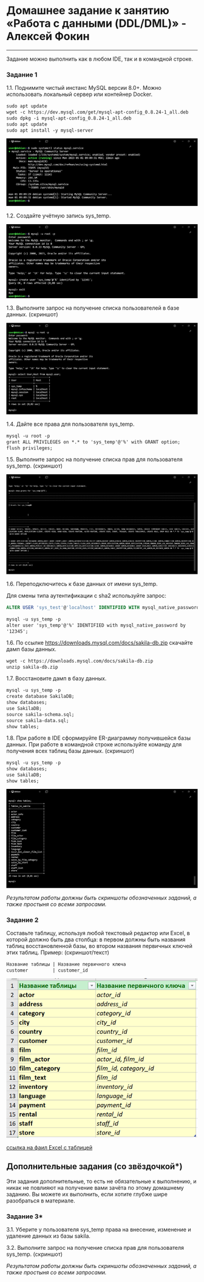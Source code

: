 # Домашнее задание к занятию «Работа с данными (DDL/DML)» - Алексей Фокин
---

Задание можно выполнить как в любом IDE, так и в командной строке.

### Задание 1
1.1. Поднимите чистый инстанс MySQL версии 8.0+. Можно использовать локальный сервер или контейнер Docker.
```
sudo apt update
wget -c https://dev.mysql.com/get/mysql-apt-config_0.8.24-1_all.deb
sudo dpkg -i mysql-apt-config_0.8.24-1_all.deb
sudo apt update
sudo apt install -y mysql-server
```
![ ](12.2/1.png)

1.2. Создайте учётную запись sys_temp. 

![ ](12.2/2.png)

1.3. Выполните запрос на получение списка пользователей в базе данных. (скриншот)

![ ](12.2/3.png)

1.4. Дайте все права для пользователя sys_temp. 
```
mysql -u root -p 
grant ALL PRIVILEGES on *.* to 'sys_temp'@'%' with GRANT option;
flush privileges;
```
1.5. Выполните запрос на получение списка прав для пользователя sys_temp. (скриншот)

![ ](12.2/4.png)

1.6. Переподключитесь к базе данных от имени sys_temp.

Для смены типа аутентификации с sha2 используйте запрос: 
```sql
ALTER USER 'sys_test'@'localhost' IDENTIFIED WITH mysql_native_password BY 'password';
```
```
mysql -u sys_temp -p 
alter user 'sys_temp'@'%' IDENTIFIED with mysql_native_password by '12345';
```

1.6. По ссылке https://downloads.mysql.com/docs/sakila-db.zip скачайте дамп базы данных.
```
wget -c https://downloads.mysql.com/docs/sakila-db.zip
unzip sakila-db.zip
```

1.7. Восстановите дамп в базу данных.
```
mysql -u sys_temp -p
create database SakilaDB;
show databases;
use SakilaDB;
source sakila-schema.sql;
source sakila-data.sql;
show tables;
```


1.8. При работе в IDE сформируйте ER-диаграмму получившейся базы данных. При работе в командной строке используйте команду для получения всех таблиц базы данных. (скриншот)
```
mysql -u sys_temp -p
show databases;
use SakilaDB;
show tables;
```
![ ](12.2/5.png)

*Результатом работы должны быть скриншоты обозначенных заданий, а также простыня со всеми запросами.*


### Задание 2
Составьте таблицу, используя любой текстовый редактор или Excel, в которой должно быть два столбца: в первом должны быть названия таблиц восстановленной базы, во втором названия первичных ключей этих таблиц. Пример: (скриншот/текст)
```
Название таблицы | Название первичного ключа
customer         | customer_id
```
![ ](12.2/6.png)

[ссылка на фаил Excel с таблицей](https://github.com/FokinAleksey/home-works/blob/main/12.2/12.2.xlsx)

## Дополнительные задания (со звёздочкой*)
Эти задания дополнительные, то есть не обязательные к выполнению, и никак не повлияют на получение вами зачёта по этому домашнему заданию. Вы можете их выполнить, если хотите глубже шире разобраться в материале.

### Задание 3*
3.1. Уберите у пользователя sys_temp права на внесение, изменение и удаление данных из базы sakila.

3.2. Выполните запрос на получение списка прав для пользователя sys_temp. (скриншот)

*Результатом работы должны быть скриншоты обозначенных заданий, а также простыня со всеми запросами.*
